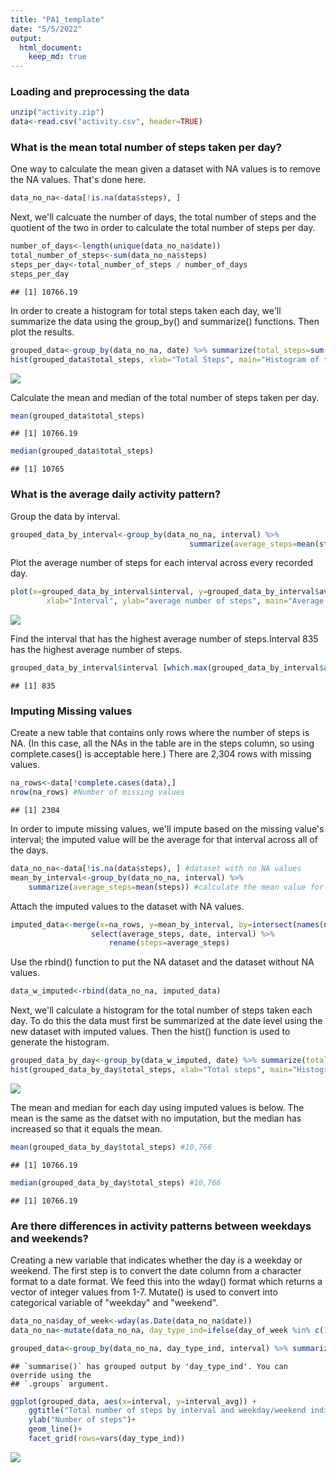 ```yaml
---
title: "PA1_template"
date: "5/5/2022"
output: 
  html_document:
    keep_md: true
---
```







### Loading and preprocessing the data



```r
unzip("activity.zip")
data<-read.csv("activity.csv", header=TRUE)
```

### What is the mean total number of steps taken per day?

One way to calculate the mean given a dataset with NA values is to remove the NA values. That's done here.


```r
data_no_na<-data[!is.na(data$steps), ]
```

Next, we'll calcuate the number of days, the total number of steps and the quotient of the two in order to calculate the 
total number of steps per day.


```r
number_of_days<-length(unique(data_no_na$date))
total_number_of_steps<-sum(data_no_na$steps)
steps_per_day<-total_number_of_steps / number_of_days
steps_per_day
```

```
## [1] 10766.19
```

In order to create a histogram for total steps taken each day, we'll summarize the data using the group_by() and summarize() functions. Then plot the results.


```r
grouped_data<-group_by(data_no_na, date) %>% summarize(total_steps=sum(steps)) 
hist(grouped_data$total_steps, xlab="Total Steps", main="Histogram of total steps per day") 
```

![](PA1_template_files/figure-html/unnamed-chunk-4-1.png)<!-- -->

Calculate the mean and median of the total number of steps taken per day.


```r
mean(grouped_data$total_steps) 
```

```
## [1] 10766.19
```

```r
median(grouped_data$total_steps)
```

```
## [1] 10765
```

### What is the average daily activity pattern?

Group the data by interval.


```r
grouped_data_by_interval<-group_by(data_no_na, interval) %>% 
                                        summarize(average_steps=mean(steps))
```

Plot the average number of steps for each interval across every recorded day.


```r
plot(x=grouped_data_by_interval$interval, y=grouped_data_by_interval$average_steps, 
        xlab="Interval", ylab="average number of steps", main="Average number of steps by interval", type="l") 
```

![](PA1_template_files/figure-html/unnamed-chunk-7-1.png)<!-- -->

Find the interval that has the highest average number of steps.Interval 835 has the highest average number of steps.


```r
grouped_data_by_interval$interval [which.max(grouped_data_by_interval$average_steps)] 
```

```
## [1] 835
```

### Imputing Missing values

Create a new table that contains only rows where the number of steps is NA. (In this case, all the NAs in the table are in the steps column, so using complete.cases() is acceptable here.) There are 2,304 rows with missing values. 


```r
na_rows<-data[!complete.cases(data),]
nrow(na_rows) #Number of missing values
```

```
## [1] 2304
```

In order to impute missing values, we'll impute based on the missing value's interval; the imputed value will be the average for that interval across all of the days.


```r
data_no_na<-data[!is.na(data$steps), ] #dataset with no NA values
mean_by_interval<-group_by(data_no_na, interval) %>% 
    summarize(average_steps=mean(steps)) #calculate the mean value for each interval
```

Attach the imputed values to the dataset with NA values.


```r
imputed_data<-merge(x=na_rows, y=mean_by_interval, by=intersect(names(na_rows), names(mean_by_interval))) %>%
                  select(average_steps, date, interval) %>%
                      rename(steps=average_steps)
```

Use the rbind() function to put the NA dataset and the dataset without NA values.


```r
data_w_imputed<-rbind(data_no_na, imputed_data)
```

Next, we'll calculate a histogram for the total number of steps taken each day. To do this the data must first be summarized at the date level using the new dataset with imputed values. Then the hist() function is used to generate the histogram.


```r
grouped_data_by_day<-group_by(data_w_imputed, date) %>% summarize(total_steps=sum(steps))
hist(grouped_data_by_day$total_steps, xlab="Total steps", main="Histogram of total steps by date (Using imputed values)") 
```

![](PA1_template_files/figure-html/unnamed-chunk-13-1.png)<!-- -->

The mean and median for each day using imputed values is below. The mean is the same as the datset with no imputation, but the median has increased so that it equals the mean.


```r
mean(grouped_data_by_day$total_steps) #10,766
```

```
## [1] 10766.19
```

```r
median(grouped_data_by_day$total_steps) #10,766
```

```
## [1] 10766.19
```

### Are there differences in activity patterns between weekdays and weekends?

Creating a new variable that indicates whether the day is a weekday or weekend. The first step is to convert the date column from a character format to a date format. We feed this into the wday() format which returns a vector of integer values from 1-7. Mutate() is used to convert into categorical variable of "weekday" and "weekend".


```r
data_no_na$day_of_week<-wday(as.Date(data_no_na$date))
data_no_na<-mutate(data_no_na, day_type_ind=ifelse(day_of_week %in% c(1,2,3,4,5), "weekday", "weekend"))
```


```r
grouped_data<-group_by(data_no_na, day_type_ind, interval) %>% summarize(interval_avg=mean(steps))
```

```
## `summarise()` has grouped output by 'day_type_ind'. You can override using the
## `.groups` argument.
```

```r
ggplot(grouped_data, aes(x=interval, y=interval_avg)) +
    ggtitle("Total number of steps by interval and weekday/weekend indicator") +
    ylab("Number of steps")+
    geom_line()+
    facet_grid(rows=vars(day_type_ind))
```

![](PA1_template_files/figure-html/unnamed-chunk-16-1.png)<!-- -->
